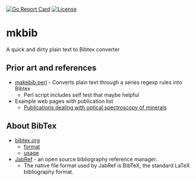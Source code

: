 [![Go Report Card](http://goreportcard.com/badge/rsdoiel/prettyxml)](http://goreportcard.com/report/rsdoiel/prettyxml)
[![License](https://img.shields.io/badge/License-BSD%203--Clause-blue.svg)](https://opensource.org/licenses/BSD-3-Clause)


# mkbib

A quick and dirty plain text to Bibtex converter

## Prior art and references

+ [makebib.perl](http://www.snowelm.com/~t/doc/tips/makebib.perl) - Converts plain text through a series regexp rules into Bibtex
  + Perl script includes self test that maybe helpful 
+ Example web pages with publication list
    + [Publications dealing with optical spectroscopy of minerals](http://minerals.gps.caltech.edu/mineralogy/Publications/CV_spectra.html)

## About BibTex

+ [bibtex.org](http://www.bibtex.org/)
    + [format](http://www.bibtex.org/Format/)
    + [usage](http://www.bibtex.org/Using/)
+ [JabRef](http://www.jabref.org/) - an open source bibliography reference manager. 
    + The native file format used by JabRef is BibTeX, the standard LaTeX bibliography format. 

